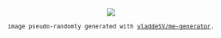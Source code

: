 <div align="center">

<a href="https://github.com/vladdeSV/me-generator#me-generator">
  <img src="https://generator.vladde.me/?v=0">
</a>

<samp><sub>image pseudo-randomly generated with [vladdeSV/me-generator](https://github.com/vladdeSV/me-generator#me-generator).</sub></samp>

</div>
